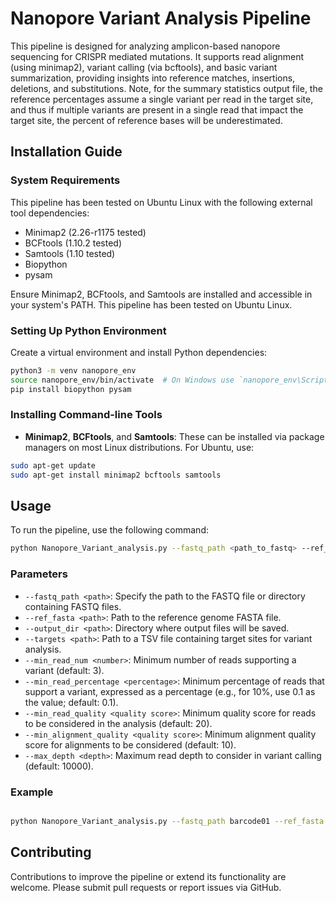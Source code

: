 # Nanopore Variant Analysis Pipeline

This pipeline is designed for analyzing amplicon-based nanopore sequencing for CRISPR mediated mutations. It supports read alignment (using minimap2), variant calling (via bcftools), and basic variant summarization, providing insights into reference matches, insertions, deletions, and substitutions. Note, for the summary statistics output file, the reference percentages assume a single variant per read in the target site, and thus if multiple variants are present in a single read that impact the target site, the percent of reference bases will be underestimated.

## Installation Guide

### System Requirements

This pipeline has been tested on Ubuntu Linux with the following external tool dependencies:

- Minimap2 (2.26-r1175 tested)
- BCFtools (1.10.2 tested)
- Samtools (1.10 tested)
- Biopython
- pysam

Ensure Minimap2, BCFtools, and Samtools are installed and accessible in your system's PATH. This pipeline has been tested on Ubuntu Linux.

### Setting Up Python Environment

Create a virtual environment and install Python dependencies:

```sh
python3 -m venv nanopore_env
source nanopore_env/bin/activate  # On Windows use `nanopore_env\Scripts\activate`
pip install biopython pysam
```
### Installing Command-line Tools

- **Minimap2**, **BCFtools**, and **Samtools**: These can be installed via package managers on most Linux distributions. For Ubuntu, use:

```bash
sudo apt-get update
sudo apt-get install minimap2 bcftools samtools
```
## Usage

To run the pipeline, use the following command:

```bash
python Nanopore_Variant_analysis.py --fastq_path <path_to_fastq> --ref_fasta <path_to_ref_fasta> --output_dir <output_directory> --targets <path_to_targets> --min_read_num <min_read> --min_read_percentage <min_percentage> --min_read_quality <min_quality> --min_alignment_quality <min_align_quality> --max_depth <max_depth>
```
### Parameters

- `--fastq_path <path>`: Specify the path to the FASTQ file or directory containing FASTQ files.
- `--ref_fasta <path>`: Path to the reference genome FASTA file.
- `--output_dir <path>`: Directory where output files will be saved.
- `--targets <path>`: Path to a TSV file containing target sites for variant analysis.
- `--min_read_num <number>`: Minimum number of reads supporting a variant (default: 3).
- `--min_read_percentage <percentage>`: Minimum percentage of reads that support a variant, expressed as a percentage (e.g., for 10%, use 0.1 as the value; default: 0.1).
- `--min_read_quality <quality score>`: Minimum quality score for reads to be considered in the analysis (default: 20).
- `--min_alignment_quality <quality score>`: Minimum alignment quality score for alignments to be considered (default: 10).
- `--max_depth <depth>`: Maximum read depth to consider in variant calling (default: 10000).

### Example

```sh

python Nanopore_Variant_analysis.py --fastq_path barcode01 --ref_fasta SRSF2_offtargets.fasta --output_dir barcode01_out --targets Targets.txt --min_read_num 3 --min_read_percentage 0.1 --min_read_quality 16 --min_alignment_quality 16 --max_depth 10000
```

## Contributing

Contributions to improve the pipeline or extend its functionality are welcome. Please submit pull requests or report issues via GitHub.
